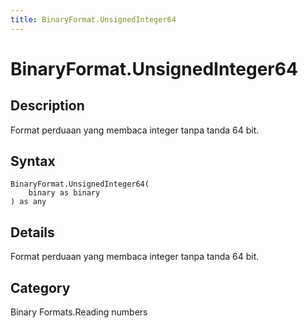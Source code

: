 ```yaml
---
title: BinaryFormat.UnsignedInteger64
---
```


# BinaryFormat.UnsignedInteger64


## Description

Format perduaan yang membaca integer tanpa tanda 64 bit.


## Syntax

```powerquery
BinaryFormat.UnsignedInteger64(
    binary as binary
) as any
```


## Details

Format perduaan yang membaca integer tanpa tanda 64 bit.



## Category
Binary Formats.Reading numbers
